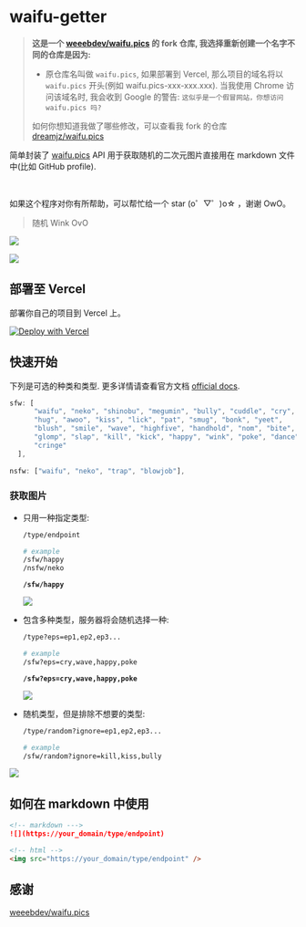 # waifu-getter

>  **这是一个 [weeebdev/waifu.pics](https://github.com/weeebdev/waifu.pics) 的 fork 仓库, 我选择重新创建一个名字不同的仓库是因为:**
>
> - 原仓库名叫做 `waifu.pics`, 如果部署到 Vercel, 那么项目的域名将以 `waifu.pics` 开头(例如 waifu.pics-xxx-xxx.xxx). 
>   当我使用 Chrome 访问该域名时, 我会收到 Google 的警告: `这似乎是一个假冒网站，你想访问 waifu.pics 吗?`
>
> 如何你想知道我做了哪些修改，可以查看我 fork 的仓库 [dreamjz/waifu.pics](https://github.com/dreamjz/waifu.pics) 

简单封装了 [waifu.pics](https://waifu.pics/) API 用于获取随机的二次元图片直接用在 markdown 文件中(比如 GitHub profile). 

<br/>

如果这个程序对你有所帮助，可以帮忙给一个 star  (o゜▽゜)o☆ ，谢谢 OwO。

> 随机 Wink OvO

<img align="left" src="https://waifu-getter.vercel.app/sfw?eps=wink" />

<br />



![](https://political-capable-roll.glitch.me/get/@dreamjz-waifu-getter?theme=rule34)

## 部署至 Vercel

部署你自己的项目到 Vercel 上。

[![Deploy with Vercel](https://vercel.com/button)](https://vercel.com/new/clone?repository-url=https://github.com/dreamjz/waifu-getter)

## 快速开始

下列是可选的种类和类型. 更多详情请查看官方文档 [official docs](https://waifu.pics/docs).

```js
sfw: [
      "waifu", "neko", "shinobu", "megumin", "bully", "cuddle", "cry",
      "hug", "awoo", "kiss", "lick", "pat", "smug", "bonk", "yeet", 
      "blush", "smile", "wave", "highfive", "handhold", "nom", "bite", 
      "glomp", "slap", "kill", "kick", "happy", "wink", "poke", "dance",
      "cringe"
  ],
    
nsfw: ["waifu", "neko", "trap", "blowjob"],
```

### 获取图片

- 只用一种指定类型:
  ```sh
  /type/endpoint
  
  # example
  /sfw/happy
  /nsfw/neko
  ```

  **`/sfw/happy`**

  ![](https://waifu-getter.vercel.app/sfw/happy)

- 包含多种类型，服务器将会随机选择一种:

  ```sh
  /type?eps=ep1,ep2,ep3...
  
  # example
  /sfw?eps=cry,wave,happy,poke
  ```

  **`/sfw?eps=cry,wave,happy,poke`**

  ![](https://waifu-getter.vercel.app/sfw?eps=cry,wave,happy,poke)

- 随机类型，但是排除不想要的类型:

  ```sh
  /type/random?ignore=ep1,ep2,ep3...
  
  # example
  /sfw/random?ignore=kill,kiss,bully
  ```

![](https://waifu-getter.vercel.app/sfw/random?ignore=kill,kiss,bully)

## 如何在 markdown 中使用

```markdown
<!-- markdown --->
![](https://your_domain/type/endpoint)

<!-- html -->
<img src="https://your_domain/type/endpoint" />
```

## 感谢

[weeebdev/waifu.pics](https://github.com/weeebdev/waifu.pics)

